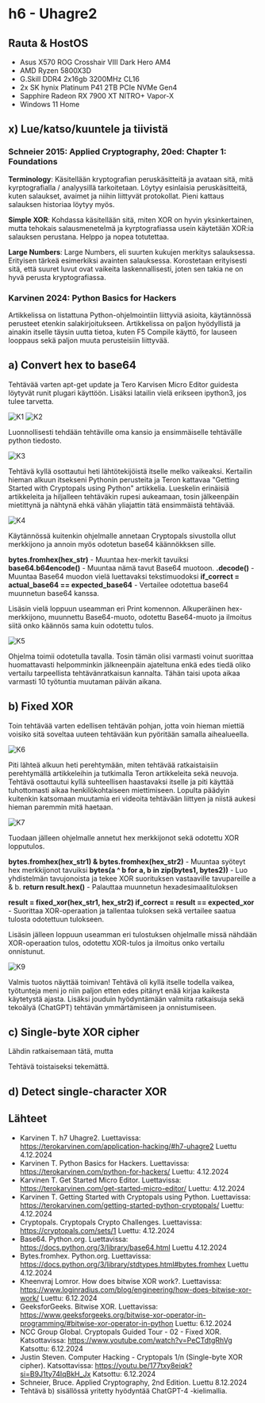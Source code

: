 # h6 - Uhagre2

## Rauta & HostOS

- Asus X570 ROG Crosshair VIII Dark Hero AM4
- AMD Ryzen 5800X3D
- G.Skill DDR4 2x16gb 3200MHz CL16
- 2x SK hynix Platinum P41 2TB PCIe NVMe Gen4
- Sapphire Radeon RX 7900 XT NITRO+ Vapor-X
- Windows 11 Home

## x) Lue/katso/kuuntele ja tiivistä

### Schneier 2015: Applied Cryptography, 20ed: Chapter 1: Foundations
**Terminology**: Käsitellään kryptografian peruskäsitteitä ja avataan sitä, mitä kyrptografialla / analyysillä tarkoitetaan. Löytyy esinlaisia peruskäsitteitä, kuten salaukset, avaimet ja niihin liittyvät protokollat. Pieni kattaus salauksen historiaa löytyy myös.

**Simple XOR**: Kohdassa käsitellään sitä, miten XOR on hyvin yksinkertainen, mutta tehokais salausmenetelmä ja kyrptografiassa usein käytetään XOR:ia salauksen perustana. Helppo ja nopea totutettaa. 

**Large Numbers**: Large Numbers, eli suurten kukujen merkitys salauksessa. Erityisen tärkeä esimerkiksi avainten salauksessa. Korostetaan erityisesti sitä, että suuret luvut ovat vaikeita laskennallisesti, joten sen takia ne on hyvä perusta kryptografiassa.

### Karvinen 2024: Python Basics for Hackers
Artikkelissa on listattuna Python-ohjelmointiin liittyviä asioita, käytännössä perusteet etenkin salakirjoitukseen. Artikkelissa on paljon hyödyllistä ja ainakin itselle täysin uutta tietoa, kuten F5 Compile käyttö, for lauseen looppaus sekä paljon muuta perusteisiin liittyvää.

## a) Convert hex to base64
Tehtävää varten apt-get update ja Tero Karvisen Micro Editor guidesta löytyvät runit plugari käyttöön. Lisäksi latailin vielä erikseen ipython3, jos tulee tarvetta.

![K1](1.png)
![K2](2.png)

Luonnollisesti tehdään tehtäville oma kansio ja ensimmäiselle tehtävälle python tiedosto.

![K3](3.png)

Tehtävä kyllä osottautui heti lähtötekijöistä itselle melko vaikeaksi. Kertailin hieman alkuun itsekseni Pythonin perusteita ja Teron kattavaa "Getting Started with Cryptopals using Python" artikkelia. Lueskelin erinäisiä artikkeleita ja hiljalleen tehtäväkin rupesi aukeamaan, tosin jälkeenpäin mietittynä ja nähtynä ehkä vähän yliajattin tätä ensimmäistä tehtävää.

![K4](4.png)

Käytännössä kuitenkin ohjelmalle annetaan Cryptopals sivustolla ollut merkkijono ja annoin myös odotetun base64 käännökksen sille. 

**bytes.fromhex(hex_str)** - Muuntaa hex-merkit tavuiksi
**base64.b64encode()** - Muuntaa nämä tavut Base64 muotoon.
**.decode()** - Muuntaa Base64 muodon vielä luettavaksi tekstimuodoksi
**if_correct = actual_base64 == expected_base64** - Vertailee odotettua base64 muunnetun base64 kanssa.

Lisäsin vielä loppuun useamman eri Print komennon. Alkuperäinen hex-merkkijono, muunnettu Base64-muoto, odotettu Base64-muoto ja ilmoitus siitä onko käännös sama kuin odotettu tulos.

![K5](5.png)

Ohjelma toimii odotetulla tavalla. Tosin tämän olisi varmasti voinut suorittaa huomattavasti helpomminkin jälkneenpäin ajateltuna enkä edes tiedä oliko vertailu tarpeellista tehtävänratkaisun kannalta. Tähän taisi upota aikaa varmasti 10 työtuntia muutaman päivän aikana.

## b) Fixed XOR
Toin tehtävää varten edellisen tehtävän pohjan, jotta voin hieman miettiä voisiko sitä soveltaa uuteen tehtävään kun pyöritään samalla aihealueella.

![K6](6.png)

Piti lähteä alkuun heti perehtymään, miten tehtävää ratkaistaisiin perehtymällä artikkeleihin ja tutkimalla Teron artikkeleita sekä neuvoja. Tehtävä osottautui kyllä suhteellisen haastavaksi itselle ja piti käyttää tuhottomasti aikaa henkilökohtaiseen miettimiseen. Lopulta päädyin kuitenkin katsomaan muutamia eri videoita tehtävään liittyen ja niistä aukesi hieman paremmin mitä haetaan.

![K7](7.png)

Tuodaan jälleen ohjelmalle annetut hex merkkijonot sekä odotettu XOR lopputulos.

**bytes.fromhex(hex_str1) & bytes.fromhex(hex_str2)** - Muuntaa syöteyt hex merkkijonot tavuiksi
**bytes(a ^ b for a, b in zip(bytes1, bytes2))** - Luo yhdistelmän tavujonoista ja tekee XOR suorituksen vastaaville tavupareille a & b.
**return result.hex()** - Palauttaa muunnetun hexadesimaalituloksen

**result = fixed_xor(hex_str1, hex_str2)
if_correct = result == expected_xor** - Suorittaa XOR-operaation ja tallentaa tuloksen sekä vertailee saatua tulosta odotettuun tulokseen.

Lisäsin jälleen loppuun useamman eri tulostuksen ohjelmalle missä nähdään XOR-operaation tulos, odotettu XOR-tulos ja ilmoitus onko vertailu onnistunut.

![K9](9.png)

Valmis tuotos näyttää toimivan! Tehtävä oli kyllä itselle todella vaikea, työtunteja meni jo niin paljon etten edes pitänyt enää kirjaa kaikesta käytetystä ajasta. Lisäksi jouduin hyödyntämään valmiita ratkaisuja sekä tekoälyä (ChatGPT) tehtävän ymmärtämiseen ja onnistumiseen.

## c) Single-byte XOR cipher
Lähdin ratkaisemaan tätä, mutta 

Tehtävä toistaiseksi tekemättä. 

## d) Detect single-character XOR

## Lähteet
- Karvinen T. h7 Uhagre2. Luettavissa: https://terokarvinen.com/application-hacking/#h7-uhagre2 Luettu 4.12.2024
- Karvinen T. Python Basics for Hackers. Luettavissa: https://terokarvinen.com/python-for-hackers/ Luettu: 4.12.2024
- Karvinen T. Get Started Micro Editor. Luettavissa: https://terokarvinen.com/get-started-micro-editor/ Luettu: 4.12.2024
- Karvinen T. Getting Started with Cryptopals using Python. Luettavissa: https://terokarvinen.com/getting-started-python-cryptopals/ Luettu: 4.12.2024
- Cryptopals. Cryptopals Crypto Challenges. Luettavissa: https://cryptopals.com/sets/1 Luettu: 4.12.2024
- Base64. Python.org. Luettavissa: https://docs.python.org/3/library/base64.html Luettu 4.12.2024
- Bytes.fromhex. Python.org. Luettavissa: https://docs.python.org/3/library/stdtypes.html#bytes.fromhex Luettu 4.12.2024
- Kheenvraj Lomror. How does bitwise XOR work?. Luettavissa: https://www.loginradius.com/blog/engineering/how-does-bitwise-xor-work/ Luettu: 6.12.2024
- GeeksforGeeks. Bitwise XOR. Luettavissa: https://www.geeksforgeeks.org/bitwise-xor-operator-in-programming/#bitwise-xor-operator-in-python Luettu: 6.12.2024
- NCC Group Global. Cryptopals Guided Tour - 02 - Fixed XOR. Katsottavissa: https://www.youtube.com/watch?v=PeCTdtgRhVg Katsottu: 6.12.2024
- Justin Steven. Computer Hacking - Cryptopals 1/n (Single-byte XOR cipher). Katsottavissa: https://youtu.be/177txy8eiqk?si=B9J1ty74IqBkH_Jx Katsottu: 6.12.2024
- Schneier, Bruce. Applied Cryptography, 2nd Edition. Luettu 8.12.2024
- Tehtävä b) sisällössä yritetty hyödyntää ChatGPT-4 -kielimallia.
